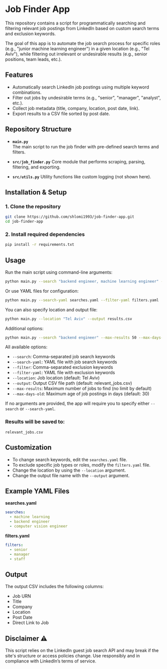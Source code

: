 # Job Finder App

This repository contains a script for programmatically searching and filtering relevant job postings from LinkedIn based on custom search terms and exclusion keywords.

The goal of this app is to automate the job search process for specific roles (e.g., "junior machine learning engineer") in a given location (e.g., "Tel Aviv"), while filtering out irrelevant or undesirable results (e.g., senior positions, team leads, etc.).

## Features

- Automatically search LinkedIn job postings using multiple keyword combinations.
- Filter out jobs by undesirable terms (e.g., "senior", "manager", "analyst", etc.).
- Collect job metadata (title, company, location, post date, link).
- Export results to a CSV file sorted by post date.

## Repository Structure

- **`main.py`**  
  The main script to run the job finder with pre-defined search terms and filters.

- **`src/job_finder.py`**
  Core module that performs scraping, parsing, filtering, and exporting.

- **`src/utils.py`**
  Utility functions like custom logging (not shown here).


## Installation & Setup

### 1. Clone the repository

```bash
git clone https://github.com/shlomi1993/job-finder-app.git
cd job-finder-app
```

### 2. Install required dependencies

```bash
pip install -r requirements.txt
```

## Usage

Run the main script using command-line arguments:

```bash
python main.py --search "backend engineer, machine learning engineer" --filter "senior, manager"
```

Or use YAML files for configuration:

```bash
python main.py --search-yaml searches.yaml --filter-yaml filters.yaml
```

You can also specify location and output file:

```bash
python main.py --location "Tel Aviv" --output results.csv
```

Additional options:

```bash
python main.py --search "backend engineer" --max-results 50 --max-days-old 14
```

All available options:
- `--search`: Comma-separated job search keywords
- `--search-yaml`: YAML file with job search keywords
- `--filter`: Comma-separated exclusion keywords
- `--filter-yaml`: YAML file with exclusion keywords
- `--location`: Job location (default: Tel Aviv)
- `--output`: Output CSV file path (default: relevant_jobs.csv)
- `--max-results`: Maximum number of jobs to find (no limit by default)
- `--max-days-old`: Maximum age of job postings in days (default: 30)

If no arguments are provided, the app will require you to specify either `--search` or `--search-yaml`.

### Results will be saved to:

```
relevant_jobs.csv
```

## Customization

- To change search keywords, edit the `searches.yaml` file.
- To exclude specific job types or roles, modify the `filters.yaml` file.
- Change the location by using the `--location` argument.
- Change the output file name with the `--output` argument.

## Example YAML Files

**searches.yaml**
```yaml
searches:
  - machine learning
  - backend engineer
  - computer vision engineer
```

**filters.yaml**
```yaml
filters:
  - senior
  - manager
  - staff
```

## Output

The output CSV includes the following columns:

- Job URN
- Title
- Company
- Location
- Post Date
- Direct Link to Job

## Disclaimer ⚠️

This script relies on the LinkedIn guest job search API and may break if the site's structure or access policies change. Use responsibly and in compliance with LinkedIn’s terms of service.
